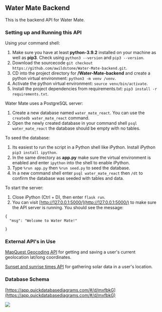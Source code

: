 ## Water Mate Backend

This is the backend API for Water Mate.

### Setting up and Running this API

Using your command shell:

1. Make sure you have at least **python-3.9.2** installed on your machine as well as **pip3**. Check using `python3 --version` and `pip3 --version`.
2. Download the sourcecode `git checkout https://github.com/awildstone/Water-Mate-backend.git`.
3. CD into the project directory for **/Water-Mate-backend** and create a python virtual environment: `python3 -m venv /venv`.
4. Activate the python virtual environment: `source venv/bin/activate`.
5. Install the project dependencies from requirements.txt: `pip3 install -r requirements.txt`.

Water Mate uses a PostgreSQL server:

1. Create a new database named `water_mate_react`. You can use the `createdb water_mate_react` command.
2. Open the newly created database in your command shell `psql water_mate_react` the database should be empty with no tables.

To seed the database:

1. Its easiest to run the script in a Python shell like iPython. Install iPython `pip3 install ipython`.
2. In the same directory as **app.py** make sure the virtual environment is enabled and enter `ipython` into the shell to enable iPython.
3. Type `%run app.py` then `%run seed.py` to seed the database.
4. In a new command shell enter `psql water_mate_react` then `/dt` to confirm the database was seeded with tables and data.

To start the server:

1. Close iPython (Ctrl + D), then enter `flask run`. 
2. You can visit [http://127.0.0.1:5000/](http://127.0.0.1:5000/) to make sure the API server is running. You should see the message: 
```
{
  "msg": "Welcome to Water Mate!"

}
```

### External API's in Use

[MapQuest Geocoding API](https://developer.mapquest.com/documentation/geocoding-api/) for getting and saving a user's current geolocation lat/long coordinates.

[Sunset and sunrise times API](https://sunrise-sunset.org/api) for gathering solar data in a user's location.

### Database Schema

[https://app.quickdatabasediagrams.com/#/d/mxfbkG](https://app.quickdatabasediagrams.com/#/d/mxfbkG)

![](https://user-images.githubusercontent.com/11568530/143668498-8e84f1b1-f65a-49e2-9cc2-423ccc572cf8.png)